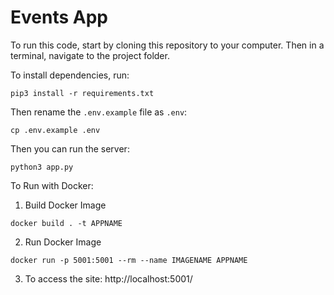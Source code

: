 # Events App

To run this code, start by cloning this repository to your computer. Then in a terminal, navigate to the project folder.

To install dependencies, run:

```
pip3 install -r requirements.txt
```

Then rename the `.env.example` file as `.env`:

```
cp .env.example .env
```

Then you can run the server:

```
python3 app.py
```

To Run with Docker:

1) Build Docker Image
```
docker build . -t APPNAME
```

2) Run Docker Image
```
docker run -p 5001:5001 --rm --name IMAGENAME APPNAME
```

3) To access the site: http://localhost:5001/